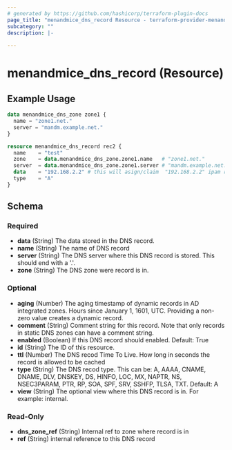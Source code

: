 ```yaml
---
# generated by https://github.com/hashicorp/terraform-plugin-docs
page_title: "menandmice_dns_record Resource - terraform-provider-menandmice"
subcategory: ""
description: |-
  
---
```


# menandmice_dns_record (Resource)



## Example Usage

```terraform
data menandmice_dns_zone zone1 {
  name = "zone1.net."
  server = "mandm.example.net."
}

resource menandmice_dns_record rec2 {
  name    = "test"
  zone    = data.menandmice_dns_zone.zone1.name   # "zone1.net."
  server  = data.menandmice_dns_zone.zone1.server # "mandm.example.net."
  data    = "192.168.2.2" # this will asign/claim  "192.168.2.2" ipam records
  type    = "A"
}
```

<!-- schema generated by tfplugindocs -->
## Schema

### Required

- **data** (String) The data stored in the DNS record.
- **name** (String) The name of DNS record
- **server** (String) The DNS server where this DNS record is stored. This should end with a '.'.
- **zone** (String) The DNS zone were record is in.

### Optional

- **aging** (Number) The aging timestamp of dynamic records in AD integrated zones. Hours since January 1, 1601, UTC. Providing a non-zero value creates a dynamic record.
- **comment** (String) Comment string for this record. Note that only records in static DNS zones can have a comment string.
- **enabled** (Boolean) If this DNS record should enabled. Default: True
- **id** (String) The ID of this resource.
- **ttl** (Number) The DNS recod Time To Live. How long in seconds the record is allowed to be cached
- **type** (String) The DNS recod type. This can be: A, AAAA, CNAME, DNAME, DLV, DNSKEY, DS, HINFO, LOC, MX, NAPTR, NS, NSEC3PARAM, PTR, RP, SOA, SPF, SRV, SSHFP, TLSA, TXT. Default: A
- **view** (String) The optional view where this DNS record is in. For example: internal.

### Read-Only

- **dns_zone_ref** (String) Internal ref to zone where record is in
- **ref** (String) internal reference to this DNS record


